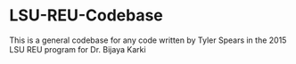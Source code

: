 # LSU-REU-Codebase
This is a general codebase for any code written by Tyler Spears in the 2015 LSU REU program for Dr. Bijaya Karki
